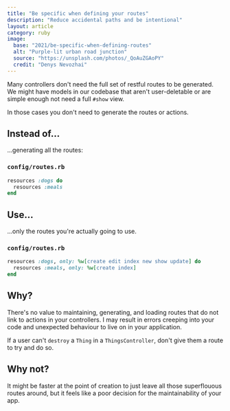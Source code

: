 ```yaml
---
title: "Be specific when defining your routes"
description: "Reduce accidental paths and be intentional"
layout: article
category: ruby
image:
  base: "2021/be-specific-when-defining-routes"
  alt: "Purple-lit urban road junction"
  source: "https://unsplash.com/photos/_QoAuZGAoPY"
  credit: "Denys Nevozhai"
---
```


Many controllers don't need the full set of restful routes to be generated. We might have models in our codebase that aren't user-deletable or are simple enough not need a full `#show` view.

In those cases you don't need to generate the routes or actions.


## Instead of...

...generating all the routes:

### `config/routes.rb`

```ruby
resources :dogs do
  resources :meals
end
```


## Use...

...only the routes you're actually going to use.

### `config/routes.rb`

```ruby
resources :dogs, only: %w[create edit index new show update] do
  resources :meals, only: %w[create index]
end
```


## Why?

There's no value to maintaining, generating, and loading routes that do not link to actions in your controllers. I may result in errors creeping into your code and unexpected behaviour to live on in your application.

If a user can't `destroy` a `Thing` in a `ThingsController`, don't give them a route to try and do so.


## Why not?

It might be faster at the point of creation to just leave all those superflouous routes around, but it feels like a poor decision for the maintainability of your app.
